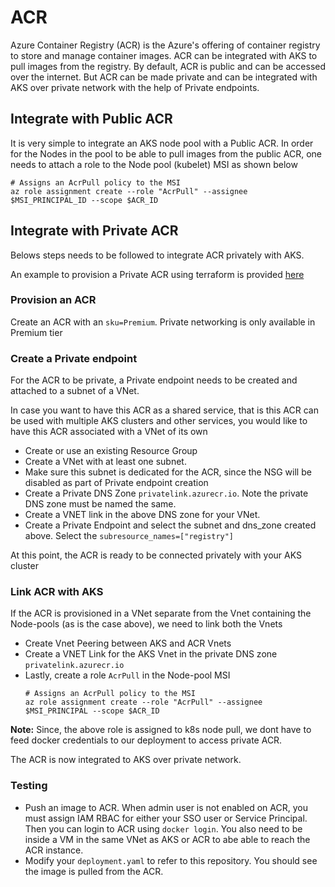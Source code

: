 # ACR

Azure Container Registry (ACR) is the Azure's offering of container registry to store and manage container images. ACR can be integrated with AKS to pull images from the registry. By default, ACR is public and can be accessed over the internet.
But ACR can be made private and can be integrated with AKS over private network with the help of Private endpoints.

## Integrate with Public ACR
It is very simple to integrate an AKS node pool with a Public ACR. In order for the Nodes in the pool to be able to pull images from the public ACR,
one needs to attach a role to the Node pool (kubelet) MSI as shown below

```shell
# Assigns an AcrPull policy to the MSI
az role assignment create --role "AcrPull" --assignee $MSI_PRINCIPAL_ID --scope $ACR_ID
```
## Integrate with Private ACR
Belows steps needs to be followed to integrate ACR privately with AKS.

An example to provision a Private ACR using terraform is provided [here](https://github.com/launchbynttdata/tf-azurerm-module_primitive-private_endpoint/blob/main/examples/acr-private-endpoint/main.tf)

### Provision an ACR
Create an ACR with an `sku=Premium`. Private networking is only available in Premium tier

### Create a Private endpoint
For the ACR to be private, a Private endpoint needs to be created and attached to a subnet of a VNet.

In case you want to have this ACR as a shared service, that is this ACR can be used with multiple AKS clusters and other services, you would like to have this ACR associated with a VNet of its own
- Create or use an existing Resource Group
- Create a VNet with at least one subnet.
- Make sure this subnet is dedicated for the ACR, since the NSG will be disabled as part of Private endpoint creation
- Create a Private DNS Zone `privatelink.azurecr.io`. Note the private DNS zone must be named the same.
- Create a VNET link in the above DNS zone for your VNet.
- Create a Private Endpoint and select the subnet and dns_zone created above. Select the `subresource_names=["registry"]`

At this point, the ACR is ready to be connected privately with your AKS cluster

### Link ACR with AKS
If the ACR is provisioned in a VNet separate from the Vnet containing the Node-pools (as is the case above), we need to link both the Vnets

- Create Vnet Peering between AKS and ACR Vnets
- Create a VNET Link for the AKS Vnet in the private DNS zone `privatelink.azurecr.io`
- Lastly, create a role `AcrPull` in the Node-pool MSI
    ```shell
    # Assigns an AcrPull policy to the MSI
    az role assignment create --role "AcrPull" --assignee $MSI_PRINCIPAL --scope $ACR_ID
    ```
**Note:** Since, the above role is assigned to k8s node pull, we dont have to feed docker credentials to our deployment to access private ACR.

The ACR is now integrated to AKS over private network.

### Testing
- Push an image to ACR. When admin user is not enabled on ACR, you must assign IAM RBAC for either your SSO user or Service Principal. Then you can login to ACR using `docker login`. You also need to be inside a VM in the same VNet as AKS or ACR to abe able to reach the ACR instance.
- Modify your `deployment.yaml` to refer to this repository. You should see the image is pulled from the ACR.
